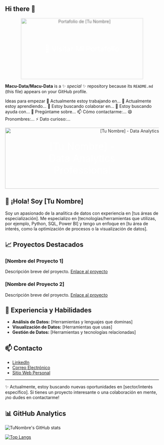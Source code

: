 ## Hi there 👋

<div align="center" style="position: relative;">
  <a href="https://tu-sitio-web.com" style="text-decoration: none;">
    <img src="ruta/a/tu/imagen.jpg" alt="Portafolio de [Tu Nombre]" width="400" height="200" style="opacity: 0.7; filter: blur(1px);">
    <div style="position: absolute; top: 50%; left: 50%; transform: translate(-50%, -50%); color: white; font-size: 24px;">
      🔗 Visitar Mi Portafolio
    </div>
  </a>
</div>



**Macu-Data/Macu-Data** is a ✨ _special_ ✨ repository because its `README.md` (this file) appears on your GitHub profile.

Ideas para empezar
🔭 Actualmente estoy trabajando en...
🌱 Actualmente estoy aprendiendo...
👯 Estoy buscando colaborar en...
🤔 Estoy buscando ayuda con...
💬 Pregúntame sobre...
📫 Cómo contactarme:...
😄 Pronombres:...
⚡ Dato curioso:...


<!-- Banner -->
<div align="center" style="position: relative;">
  <a href="https://tusitioportafolio.com" style="text-decoration: none;">
    <img src="ruta/a/tu/banner.jpg" alt="[Tu Nombre] - Data Analytics" width="800" height="200" style="opacity: 0.9;">
    <div style="position: absolute; top: 50%; left: 50%; transform: translate(-50%, -50%); color: white; font-size: 32px;">
      [Tu Nombre] - Data Analytics Professional
    </div>
  </a>
</div>

<!-- Introducción -->
## 👋 ¡Hola! Soy [Tu Nombre]

Soy un apasionado de la analítica de datos con experiencia en [tus áreas de especialización]. Me especializo en [tecnologías/herramientas que utilizas, por ejemplo, Python, SQL, Power BI] y tengo un enfoque en [tu área de interés, como la optimización de procesos o la visualización de datos].

<!-- Proyectos Destacados -->
## 📈 Proyectos Destacados

### [Nombre del Proyecto 1]
Descripción breve del proyecto. [Enlace al proyecto](ruta/al/proyecto1)

### [Nombre del Proyecto 2]
Descripción breve del proyecto. [Enlace al proyecto](ruta/al/proyecto2)

<!-- Experiencia y Habilidades -->
## 💼 Experiencia y Habilidades

- **Análisis de Datos:** [Herramientas y lenguajes que dominas]
- **Visualización de Datos:** [Herramientas que usas]
- **Gestión de Datos:** [Herramientas y tecnologías relacionadas]

<!-- Contacto -->
## 📫 Contacto

- [LinkedIn](https://www.linkedin.com/in/tu-perfil)  
- [Correo Electrónico](mailto:tuemail@dominio.com)  
- [Sitio Web Personal](https://tusitioportafolio.com)  

<!-- Footer o Información Adicional -->
---

✨ Actualmente, estoy buscando nuevas oportunidades en [sector/interés específico]. Si tienes un proyecto interesante o una colaboración en mente, ¡no dudes en contactarme!


## 📊 GitHub Analytics

![TuNombre's GitHub stats](https://github-readme-stats.vercel.app/api?username=Macu-Data&show_icons=true&theme=radical)

[![Top Langs](https://github-readme-stats.vercel.app/api/top-langs/?username=Macu-Data&layout=compact)](https://github.com/anuraghazra/github-readme-stats)
